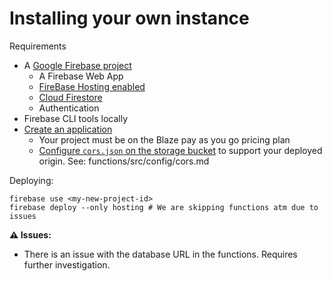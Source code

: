 # Installing your own instance

Requirements

* A [Google Firebase project](https://console.firebase.google.com/)
  * A Firebase Web App
  * [FireBase Hosting enabled](https://firebase.google.com/docs/hosting/quickstart#install-cli)
  * [Cloud Firestore](https://firebase.google.com/docs/firestore/quickstart)
  * Authentication
* Firebase CLI tools locally
* [Create an application](https://console.cloud.google.com/appengine/start/create)
  * Your project must be on the Blaze pay as you go pricing plan
  * [Configure `cors.json` on the storage bucket](https://cloud.google.com/storage/docs/configuring-cors) to support your deployed origin. See: functions/src/config/cors.md


Deploying:

```
firebase use <my-new-project-id>
firebase deploy --only hosting # We are skipping functions atm due to issues
```

**:warning: Issues:**

* There is an issue with the database URL in the functions. Requires further investigation.
